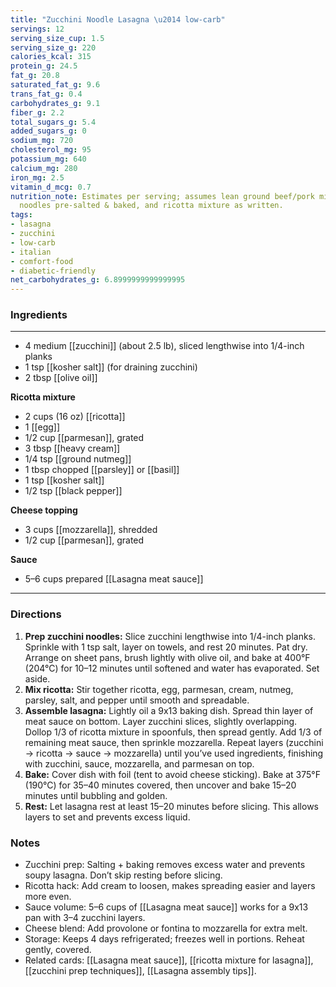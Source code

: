 ```yaml
---
title: "Zucchini Noodle Lasagna \u2014 low-carb"
servings: 12
serving_size_cup: 1.5
serving_size_g: 220
calories_kcal: 315
protein_g: 24.5
fat_g: 20.8
saturated_fat_g: 9.6
trans_fat_g: 0.4
carbohydrates_g: 9.1
fiber_g: 2.2
total_sugars_g: 5.4
added_sugars_g: 0
sodium_mg: 720
cholesterol_mg: 95
potassium_mg: 640
calcium_mg: 280
iron_mg: 2.5
vitamin_d_mcg: 0.7
nutrition_note: Estimates per serving; assumes lean ground beef/pork mix, zucchini
  noodles pre-salted & baked, and ricotta mixture as written.
tags:
- lasagna
- zucchini
- low-carb
- italian
- comfort-food
- diabetic-friendly
net_carbohydrates_g: 6.8999999999999995
---
```


### Ingredients
---
- 4 medium [[zucchini]] (about 2.5 lb), sliced lengthwise into 1/4-inch planks
- 1 tsp [[kosher salt]] (for draining zucchini)
- 2 tbsp [[olive oil]]

**Ricotta mixture**
- 2 cups (16 oz) [[ricotta]]
- 1 [[egg]]
- 1/2 cup [[parmesan]], grated
- 3 tbsp [[heavy cream]]
- 1/4 tsp [[ground nutmeg]]
- 1 tbsp chopped [[parsley]] or [[basil]]
- 1 tsp [[kosher salt]]
- 1/2 tsp [[black pepper]]

**Cheese topping**
- 3 cups [[mozzarella]], shredded
- 1/2 cup [[parmesan]], grated

**Sauce**
- 5–6 cups prepared [[Lasagna meat sauce]]
---

### Directions
1. **Prep zucchini noodles:** Slice zucchini lengthwise into 1/4-inch planks. Sprinkle with 1 tsp salt, layer on towels, and rest 20 minutes. Pat dry. Arrange on sheet pans, brush lightly with olive oil, and bake at 400°F (204°C) for 10–12 minutes until softened and water has evaporated. Set aside.
2. **Mix ricotta:** Stir together ricotta, egg, parmesan, cream, nutmeg, parsley, salt, and pepper until smooth and spreadable.
3. **Assemble lasagna:** Lightly oil a 9x13 baking dish. Spread thin layer of meat sauce on bottom. Layer zucchini slices, slightly overlapping. Dollop 1/3 of ricotta mixture in spoonfuls, then spread gently. Add 1/3 of remaining meat sauce, then sprinkle mozzarella. Repeat layers (zucchini → ricotta → sauce → mozzarella) until you’ve used ingredients, finishing with zucchini, sauce, mozzarella, and parmesan on top.
4. **Bake:** Cover dish with foil (tent to avoid cheese sticking). Bake at 375°F (190°C) for 35–40 minutes covered, then uncover and bake 15–20 minutes until bubbling and golden.
5. **Rest:** Let lasagna rest at least 15–20 minutes before slicing. This allows layers to set and prevents excess liquid.

### Notes
- Zucchini prep: Salting + baking removes excess water and prevents soupy lasagna. Don’t skip resting before slicing.
- Ricotta hack: Add cream to loosen, makes spreading easier and layers more even.
- Sauce volume: 5–6 cups of [[Lasagna meat sauce]] works for a 9x13 pan with 3–4 zucchini layers.
- Cheese blend: Add provolone or fontina to mozzarella for extra melt.
- Storage: Keeps 4 days refrigerated; freezes well in portions. Reheat gently, covered.
- Related cards: [[Lasagna meat sauce]], [[ricotta mixture for lasagna]], [[zucchini prep techniques]], [[Lasagna assembly tips]].
